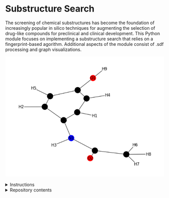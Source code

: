 # Substructure Search

The screening of chemical substructures has become the foundation of increasingly popular in silico techniques for augmenting the selection of drug-like compounds for preclinical and clinical development. This Python module focuses on implementing a substructure search that relies on a fingerprint-based agorithm. Additional aspects of the module consist of .sdf processing and graph visualizations. 

![image](images/image.png)

<details>
<summary>Instructions</summary>
In order to run the script, the sutructure and substrucure .sdf files must be within the test_compounds directory. 
<br>
* Build environment
    * ./build_image.sh
<br>
* Set up environment
    * ./interactive.sh
<br>
* Change to subdirectory
    * cd src
<br>
* Run executable
    * python molecule.py -sdf_file {structure_sdf_file} {substructure_sdf_file}
</details>

<details>
<summary>Repository contents</summary>
* src
<br>
    * molecule.py: source code for the substructure screen
<br>
    * example.ipynb: jupyter notebook demonstrating examples of the substructure screen and visulations
<br>
    * provided.py: source code for sdf processing 
</details>








